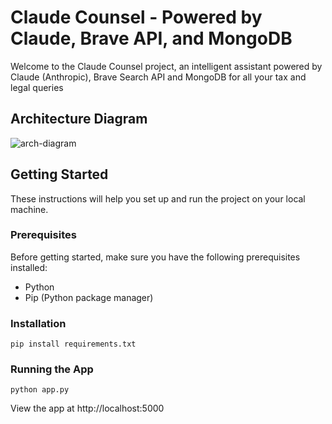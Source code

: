# Claude Counsel - Powered by Claude, Brave API, and MongoDB

Welcome to the Claude Counsel project, an intelligent assistant powered by Claude (Anthropic), Brave Search API and MongoDB for all your tax and legal queries

## Architecture Diagram

![arch-diagram](https://www.tldraw.com/s/v2_c_4oJRvnBdSTftVH7rsUZNv?viewport=-362%2C-152%2C2107%2C990&page=page%3AcwAAvAKeF_iRckrhsG9B0)

## Getting Started

These instructions will help you set up and run the project on your local machine.

### Prerequisites

Before getting started, make sure you have the following prerequisites installed:

- Python
- Pip (Python package manager)

### Installation

```pip install requirements.txt```

### Running the App
```python app.py```

View the app at http://localhost:5000
